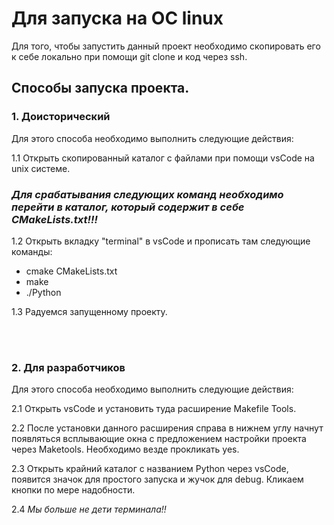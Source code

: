 # Для запуска на ОС linux

Для того, чтобы запустить данный проект необходимо скопировать его к себе локально при помощи git clone и код через ssh.

## Способы запуска проекта.
### 1. Доисторический

Для этого способа необходимо выполнить следующие действия:

1.1 Открыть скопированный каталог с файлами при помощи vsCode на unix системе. 

### ***Для срабатывания следующих команд необходимо перейти в каталог, который содержит в себе CMakeLists.txt!!!***

1.2 Открыть вкладку "terminal" в vsCode и прописать там следующие команды:
+ cmake CMakeLists.txt
+ make
+ ./Python

1.3 Радуемся запущенному проекту.

<br>
<br>

### 2. Для разработчиков

Для этого способа необходимо выполнить следующие действия:

2.1 Открыть vsCode и установить туда расширение Makefile Tools.

2.2 После установки данного расширения справа в нижнем углу начнут появляться всплывающие окна с предложением настройки проекта через Maketools. Необходимо везде прокликать yes.

2.3 Открыть крайний каталог с названием Python через vsCode, появится значок для простого запуска и жучок для debug. Кликаем кнопки по мере надобности.

2.4 *Мы больше не дети терминала!!*
